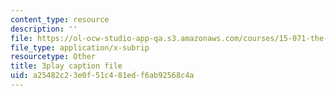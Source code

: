 ```yaml
---
content_type: resource
description: ''
file: https://ol-ocw-studio-app-qa.s3.amazonaws.com/courses/15-071-the-analytics-edge-spring-2017/a25482c23e0f51c481edf6ab92568c4a_xxjhXhhcg74.vtt
file_type: application/x-subrip
resourcetype: Other
title: 3play caption file
uid: a25482c2-3e0f-51c4-81ed-f6ab92568c4a
---
```

